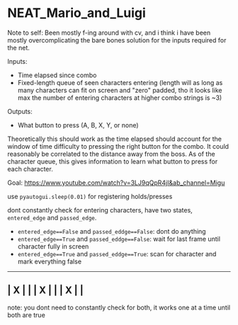 # NEAT_Mario_and_Luigi

Note to self: Been mostly f-ing around with cv, and i think i have been mostly overcomplicating the bare bones solution for the inputs required for the net.

Inputs:
- Time elapsed since combo
- Fixed-length queue of seen characters entering (length will as long as many characters can fit on screen and "zero" padded, tho it looks like max the number of entering characters at higher combo strings is ~3)

Outputs:
- What button to press (A, B, X, Y, or none)

Theoretically this should work as the time elapsed should account for the window of time difficulty to pressing the right button for the combo. It could reasonably be correlated to the distance away from the boss. As of the character queue, this gives information to learn what button to press for each character.

Goal: https://www.youtube.com/watch?v=3LJ9qQpR4jI&ab_channel=Migu

use `pyautogui.sleep(0.01)` for registering holds/presses

dont constantly check for entering characters, have two states, `entered_edge` and `passed_edge`.

- `entered_edge==False` and `passed_eddge==False`: dont do anything
- `entered_edge==True` and `passed_eddge==False`: wait for last frame until character fully in screen
- `entered_edge==True` and `passed_eddge==True`: scan for character and mark everything false

 --------
| X |    |
| X |    |
| X |    |
 --------

note: you dont need to constantly check for both, it works one at a time until both are true